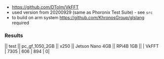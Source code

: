  - https://github.com/DTolm/VkFFT
 - used version from 20200929 (same as Phoronix Test Suite) - see `src` 
 - to build on arm system https://github.com/KhronosGroup/glslang required

### Results

|| test || pc_gf_1050_2GB || x250 || Jetson Nano 4GB || RPi4B 1GB ||
| VkFFT | 7305 | 606 | 894 | 0| 

